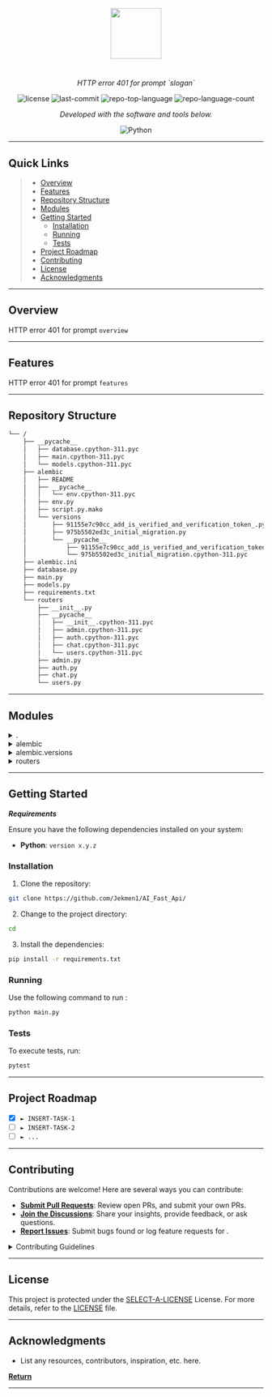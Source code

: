 <p align="center">
  <img src="https://cdn-icons-png.flaticon.com/512/6295/6295417.png" width="100" />
</p>
<p align="center">
    <h1 align="center"></h1>
</p>
<p align="center">
    <em>HTTP error 401 for prompt `slogan`</em>
</p>
<p align="center">
	<img src="https://img.shields.io/github/license/Jekmen1/AI_Fast_Api?style=flat&color=0080ff" alt="license">
	<img src="https://img.shields.io/github/last-commit/Jekmen1/AI_Fast_Api?style=flat&logo=git&logoColor=white&color=0080ff" alt="last-commit">
	<img src="https://img.shields.io/github/languages/top/Jekmen1/AI_Fast_Api?style=flat&color=0080ff" alt="repo-top-language">
	<img src="https://img.shields.io/github/languages/count/Jekmen1/AI_Fast_Api?style=flat&color=0080ff" alt="repo-language-count">
<p>
<p align="center">
		<em>Developed with the software and tools below.</em>
</p>
<p align="center">
	<img src="https://img.shields.io/badge/Python-3776AB.svg?style=flat&logo=Python&logoColor=white" alt="Python">
</p>
<hr>

##  Quick Links

> - [ Overview](#-overview)
> - [ Features](#-features)
> - [ Repository Structure](#-repository-structure)
> - [ Modules](#-modules)
> - [ Getting Started](#-getting-started)
>   - [ Installation](#-installation)
>   - [ Running ](#-running-)
>   - [ Tests](#-tests)
> - [ Project Roadmap](#-project-roadmap)
> - [ Contributing](#-contributing)
> - [ License](#-license)
> - [ Acknowledgments](#-acknowledgments)

---

##  Overview

HTTP error 401 for prompt `overview`

---

##  Features

HTTP error 401 for prompt `features`

---

##  Repository Structure

```sh
└── /
    ├── __pycache__
    │   ├── database.cpython-311.pyc
    │   ├── main.cpython-311.pyc
    │   └── models.cpython-311.pyc
    ├── alembic
    │   ├── README
    │   ├── __pycache__
    │   │   └── env.cpython-311.pyc
    │   ├── env.py
    │   ├── script.py.mako
    │   └── versions
    │       ├── 91155e7c90cc_add_is_verified_and_verification_token_.py
    │       ├── 975b5502ed3c_initial_migration.py
    │       └── __pycache__
    │           ├── 91155e7c90cc_add_is_verified_and_verification_token_.cpython-311.pyc
    │           └── 975b5502ed3c_initial_migration.cpython-311.pyc
    ├── alembic.ini
    ├── database.py
    ├── main.py
    ├── models.py
    ├── requirements.txt
    └── routers
        ├── __init__.py
        ├── __pycache__
        │   ├── __init__.cpython-311.pyc
        │   ├── admin.cpython-311.pyc
        │   ├── auth.cpython-311.pyc
        │   ├── chat.cpython-311.pyc
        │   └── users.cpython-311.pyc
        ├── admin.py
        ├── auth.py
        ├── chat.py
        └── users.py
```

---

##  Modules

<details closed><summary>.</summary>

| File                                                                          | Summary                                 |
| ---                                                                           | ---                                     |
| [main.py](https://github.com/Jekmen1/AI_Fast_Api/blob/master/main.py)         | HTTP error 401 for prompt `main.py`     |
| [database.py](https://github.com/Jekmen1/AI_Fast_Api/blob/master/database.py) | HTTP error 401 for prompt `database.py` |
| [models.py](https://github.com/Jekmen1/AI_Fast_Api/blob/master/models.py)     | HTTP error 401 for prompt `models.py`   |

</details>

<details closed><summary>alembic</summary>

| File                                                                                        | Summary                                            |
| ---                                                                                         | ---                                                |
| [script.py.mako](https://github.com/Jekmen1/AI_Fast_Api/blob/master/alembic/script.py.mako) | HTTP error 401 for prompt `alembic/script.py.mako` |
| [env.py](https://github.com/Jekmen1/AI_Fast_Api/blob/master/alembic/env.py)                 | HTTP error 401 for prompt `alembic/env.py`         |

</details>

<details closed><summary>alembic.versions</summary>

| File                                                                                                                                                                                   | Summary                                                                                              |
| ---                                                                                                                                                                                    | ---                                                                                                  |
| [91155e7c90cc_add_is_verified_and_verification_token_.py](https://github.com/Jekmen1/AI_Fast_Api/blob/master/alembic/versions/91155e7c90cc_add_is_verified_and_verification_token_.py) | HTTP error 401 for prompt `alembic/versions/91155e7c90cc_add_is_verified_and_verification_token_.py` |
| [975b5502ed3c_initial_migration.py](https://github.com/Jekmen1/AI_Fast_Api/blob/master/alembic/versions/975b5502ed3c_initial_migration.py)                                             | HTTP error 401 for prompt `alembic/versions/975b5502ed3c_initial_migration.py`                       |

</details>

<details closed><summary>routers</summary>

| File                                                                            | Summary                                      |
| ---                                                                             | ---                                          |
| [admin.py](https://github.com/Jekmen1/AI_Fast_Api/blob/master/routers/admin.py) | HTTP error 401 for prompt `routers/admin.py` |
| [chat.py](https://github.com/Jekmen1/AI_Fast_Api/blob/master/routers/chat.py)   | HTTP error 401 for prompt `routers/chat.py`  |
| [users.py](https://github.com/Jekmen1/AI_Fast_Api/blob/master/routers/users.py) | HTTP error 401 for prompt `routers/users.py` |
| [auth.py](https://github.com/Jekmen1/AI_Fast_Api/blob/master/routers/auth.py)   | HTTP error 401 for prompt `routers/auth.py`  |

</details>

---

##  Getting Started

***Requirements***

Ensure you have the following dependencies installed on your system:

* **Python**: `version x.y.z`

###  Installation

1. Clone the  repository:

```sh
git clone https://github.com/Jekmen1/AI_Fast_Api/
```

2. Change to the project directory:

```sh
cd 
```

3. Install the dependencies:

```sh
pip install -r requirements.txt
```

###  Running 

Use the following command to run :

```sh
python main.py
```

###  Tests

To execute tests, run:

```sh
pytest
```

---

##  Project Roadmap

- [X] `► INSERT-TASK-1`
- [ ] `► INSERT-TASK-2`
- [ ] `► ...`

---

##  Contributing

Contributions are welcome! Here are several ways you can contribute:

- **[Submit Pull Requests](https://github.com/Jekmen1/AI_Fast_Api/blob/main/CONTRIBUTING.md)**: Review open PRs, and submit your own PRs.
- **[Join the Discussions](https://github.com/Jekmen1/AI_Fast_Api/discussions)**: Share your insights, provide feedback, or ask questions.
- **[Report Issues](https://github.com/Jekmen1/AI_Fast_Api/issues)**: Submit bugs found or log feature requests for .

<details closed>
    <summary>Contributing Guidelines</summary>

1. **Fork the Repository**: Start by forking the project repository to your GitHub account.
2. **Clone Locally**: Clone the forked repository to your local machine using a Git client.
   ```sh
   git clone https://github.com/Jekmen1/AI_Fast_Api/
   ```
3. **Create a New Branch**: Always work on a new branch, giving it a descriptive name.
   ```sh
   git checkout -b new-feature-x
   ```
4. **Make Your Changes**: Develop and test your changes locally.
5. **Commit Your Changes**: Commit with a clear message describing your updates.
   ```sh
   git commit -m 'Implemented new feature x.'
   ```
6. **Push to GitHub**: Push the changes to your forked repository.
   ```sh
   git push origin new-feature-x
   ```
7. **Submit a Pull Request**: Create a PR against the original project repository. Clearly describe the changes and their motivations.

Once your PR is reviewed and approved, it will be merged into the main branch.

</details>

---

##  License

This project is protected under the [SELECT-A-LICENSE](https://choosealicense.com/licenses) License. For more details, refer to the [LICENSE](https://choosealicense.com/licenses/) file.

---

##  Acknowledgments

- List any resources, contributors, inspiration, etc. here.

[**Return**](#-quick-links)

---
